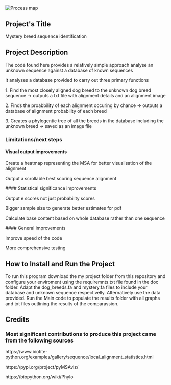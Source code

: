 ![Process map](https://github.com/lprzem01/Coursework/blob/main/my_project/doc/Process%20map.png)
## Project's Title
<p> Mystery breed sequence identification </p>

## Project Description
<p> The code found here provides a relatively simple approach analyse an unknown sequence against a database of known sequences </p>
<p> It analyses a database provided to carry out three primary functions</p>
    <p> 1. Find the most closely aligned dog breed to the unknown dog breed sequence -> outputs a txt file with alignment details and an alignment image </p>
    <p> 2. Finds the proabbility of each alignment occuring by chance -> outputs a database of alignment probability of each breed </p>
    <p> 3. Creates a phylogentic tree of all the breeds in the database including the unknown breed -> saved as an image file </p>

### Limitations/next steps  
#### Visual output improvements
<p> Create a heatmap representing the MSA for better visualisation of the alignment </p>
<p> Output a scrollable best scoring sequence alignment </p>
#### Statistical significance improvements
<p> Output e scores not just probability scores </p>
<p> Bigger sample size to generate better estimates for pdf </p>
<p> Calculate base content based on whole database rather than one sequence </p>
#### General improvements
<p> Improve speed of the code </p>
<p> More comprehensive testing </p>

## How to Install and Run the Project
<p> To run this program download the my project folder from this repository and configure your enviroment using the requiremnts.txt file found in the doc folder. Adapt the dog_breeds.fa and mystery.fa files to include your database and unknown sequence respectivelly. Alternatively use the data provided. Run the Main code to populate the results folder with all graphs and txt files outlining the results of the comparassion. </p>

## Credits
### Most significant contributions to produce this project came from the following sources 
<p> https://www.biotite-python.org/examples/gallery/sequence/local_alignment_statistics.html </p>
<p> https://pypi.org/project/pyMSAviz/ </p>
<p> https://biopython.org/wiki/Phylo </p>

